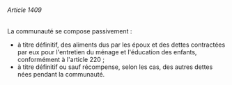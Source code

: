 ###### Article 1409

La communauté se compose passivement :

- à titre définitif, des aliments dus par les époux et des dettes contractées par eux pour l'entretien du ménage et l'éducation des enfants, conformément à l'article 220 ;
- à titre définitif ou sauf récompense, selon les cas, des autres dettes nées pendant la communauté.


